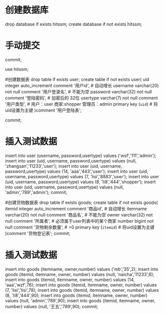 # 创建数据库
drop database if exists hitssm;
create database if not exists hitssm;

# 手动提交
commit;

use hitssm;

#创建数据表
drop table if exists user;
create table if not exists user(
    uid integer auto_increment comment '用户id', # 自动增长
    username varchar(20) not null comment '用户登录名',  # 不能为空
    password varchar(32) not null comment '登陆密码',  # 加密后的 32位
    usertype varchar(7) not null comment '用户类型',  # 用户：user 商家:shopper 管理员：admin
    primary key (`uid`) # 将uid设置为主键
)comment '用户登陆表';

commit;
# 插入测试数据
insert into user (username, password,usertype) values ('wsf','111','admin');
insert into user (uid, username, password,usertype) values (null, 'zhangsan','11233','user');
insert into user (uid, username, password,usertype) values (14, 'aaa','443','user');
insert into user (uid, username, password,usertype) values (7, 'lisi','8883','user');
insert into user (uid, username, password,usertype) values (8, 'li8','444','shopper');
insert into user (uid, username, password,usertype) values (null, 'admin','789','admin');
commit;



#创建货物数据表
drop table if exists goods;
    create table if not exists goods(
    itemid integer auto_increment comment '商品id', # 自动增长
    itemname varchar(20) not null comment '商品名',  # 不能为空
    owner varchar(32) not null comment '所属者',  # 必须属于user列表中的某个商家
    number bigint not null comment '货物剩余数量',  # >0
    primary key (`itemid`) # 将uid设置为主键
)comment '货物登记表';
commit;

# 插入测试数据
insert into goods (itemname, owner,number) values ('mb','35',2);
insert into goods (itemid, itemname, owner, number) values (null, 'naicha','11233',6);
insert into goods (itemid, itemname, owner, number) values (14, 'aaa','wzf',76);
insert into goods (itemid, itemname, owner, number) values (7, 'lisi','lisi',78);
insert into goods (itemid, itemname, owner, number) values (8, 'li8','444',90);
insert into goods (itemid, itemname, owner, number) values (null, 'admin','789',90);
insert into goods (itemid, itemname, owner, number) values (null, '王五','789',90);
commit;
